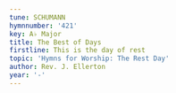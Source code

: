 ```yaml
---
tune: SCHUMANN
hymnnumber: '421'
key: A♭ Major
title: The Best of Days
firstline: This is the day of rest
topic: 'Hymns for Worship: The Rest Day'
author: Rev. J. Ellerton
year: '-'
---
```


